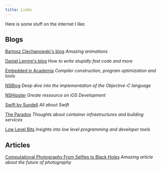 ```yaml
---
title: Links
---
```


Here is some stuff on the internet I like:

## Blogs

[Bartosz Ciechanowski's blog](https://ciechanow.ski/gps/) *Amazing animations*

[Daniel Lemire's blog](https://lemire.me/) *How to write stupidly fast code and more*

[Embedded in Academia](https://blog.regehr.org) *Compiler construction, program optimization and tools*

[NSBlog](https://www.mikeash.com/pyblog/) *Deep dive into the implementation of the Objective-C language*

[NSHipster](https://nshipster.com) *Greate ressource on iOS Development*

[Swift by Sundell](https://www.swiftbysundell.com/) *All about Swift*

[The Paradox](https://blog.espe.tech/) *Thoughts about container infrastructures and building services*

[Low Level Bits](https://lowlevelbits.org) *Insights into low level programming and developer tools*

## Articles

[Computational Photography From Selfies to Black Holes](https://blog.letsenhance.io/all/2019/07/09/computational-photographyfrom-selfies-to-black-holes/) *Amazing article about the future of photography*



